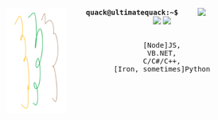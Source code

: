<div align="center">
  <p float="left">
    <img src="/res/feathers.png" width="120" align="left">
    <img src="https://randomcatfacejs-git-main-patoflamejantetvs-projects.vercel.app" width="120" align="right">
  </p>
  <div align="center">
    <samp>
      <b>
        quack@ultimatequack:~$
      </b>
    </samp>
    <br>
    <img src="https://pride-badges.pony.workers.dev/static/v1?label=Pansexual&labelColor=%23555&stripeWidth=8&stripeColors=FF218C%2CFFD800%2C21B1FF">
    <img src="https://pride-badges.pony.workers.dev/static/v1?label=Demiboy&labelColor=%23555&stripeWidth=5&stripeColors=7F7F7F%2CC4C4C4%2C9DD7EA%2CFFFFFF%2C9DD7EA%2CC4C4C4%2C7F7F7F">
    <br>
    <br>
    <pre>
[Node]JS,
VB.NET,
C/C#/C++,
[Iron, sometimes]Python
    </pre>
  </div>
  <br>
</div>
